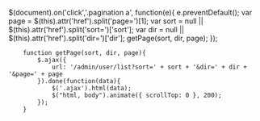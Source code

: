   $(document).on('click','.pagination a', function(e){
            e.preventDefault();
            var page = $(this).attr('href').split('page=')[1];
            var sort = null || $(this).attr('href').split('sort=')['sort'];
            var dir = null || $(this).attr('href').split('dir=')['dir'];
            getPage(sort, dir, page);
        });

        function getPage(sort, dir, page){
            $.ajax({
                url: '/admin/user/list?sort=' + sort + '&dir=' + dir + '&page=' + page
            }).done(function(data){
                $('.ajax').html(data);
                $("html, body").animate({ scrollTop: 0 }, 200);
            });
        }
